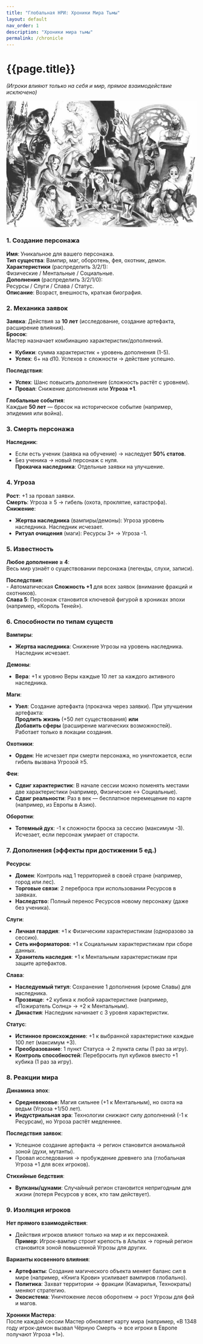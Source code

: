 ```yaml
---
title: "Глобальная НРИ: Хроники Мира Тьмы"
layout: default
nav_order: 1
description: "Хроники мира тьмы"
permalink: /chronicle
---	
```

# {{page.title}}
*(Игроки влияют только на себя и мир, прямое взаимодействие исключено)*  

![poblius ](/assets/images/wod_chronicles.jpg)

### 1. Создание персонажа    
**Имя**: Уникальное для вашего персонажа.  
**Тип существа**: Вампир, маг, оборотень, фея, охотник, демон.  
**Характеристики** (распределить 3/2/1):  
  Физические / Ментальные / Социальные.  
**Дополнения** (распределить 3/2/1/0):  
  Ресурсы / Слуги / Слава / Статус.  
**Описание**: Возраст, внешность, краткая биография.  

### 2. Механика заявок    
**Заявка**: Действия за **10 лет** (исследование, создание артефакта, расширение влияния).  
**Бросок**:  
  Мастер назначает комбинацию характеристик/дополнений.  
  - **Кубики**: сумма характеристик + уровень дополнения (1-5).  
  - **Успех**: 6+ на d10. Успехов ≥ сложности → действие успешно.    

**Последствия**:  
  - **Успех**: Шанс повысить дополнение (сложность растёт с уровнем).  
  - **Провал**: Снижение дополнения или **Угроза +1**.  

**Глобальные события**:  
  Каждые **50 лет** — бросок на историческое событие (например, эпидемия или война).  

### 3. Смерть персонажа    
**Наследник**:  
  - Если есть ученик (заявка на обучение) → наследует **50% статов**.  
  - Без ученика → новый персонаж с нуля.  
**Прокачка наследника**: Отдельные заявки на улучшение.  

### 4. Угроза    
**Рост**: +1 за провал заявки.  
**Смерть**: Угроза ≥ 5 → гибель (охота, проклятие, катастрофа).  
**Снижение**:  
  - **Жертва наследника** (вампиры/демоны): Угроза уровень наследника. Наследник исчезает.  
  - **Ритуал очищения** (маги): Ресурсы 3+ → Угроза -1.  

### 5. Известность    
**Любое дополнение ≥ 4**:  
  Весь мир узнаёт о существовании персонажа (легенды, слухи, записи).  

**Последствия**:  
    - Автоматическая **Сложность +1** для всех заявок (внимание фракций и охотников).  
**Слава 5**: Персонаж становится ключевой фигурой в хрониках эпохи (например, «Король Теней»).  


### 6. Способности по типам существ    
**Вампиры**:  
- **Жертва наследника**: Снижение Угрозы на уровень наследника. Наследник исчезает.

**Демоны**:  
- **Вера**: +1 к уровню Веры каждые 10 лет за каждого активного наследника.  

**Маги**:  
- **Узел**: Создание артефакта (прокачка через заявки). При улучшении артефакта:  
    **Продлить жизнь** (+50 лет существования) 
    **или**  
    **Добавить сферы** (расширение магических возможностей).  
    Работает только в локации создания.  

**Охотники**:  
- **Орден**: Не исчезает при смерти персонажа, но уничтожается, если гибель вызвана Угрозой ≥5.  

**Феи**:  
- **Сдвиг характеристик**: В начале сессии можно поменять местами две характеристики (например, Физические ↔ Социальные).  
- **Сдвиг реальности**: Раз в век — бесплатное перемещение по карте (например, из Европы в Азию).  

**Оборотни**:  
- **Тотемный дух**: -1 к сложности броска за сессию (максимум -3). Исчезает, если персонаж умирает от старости.  

### 7. Дополнения (эффекты при достижении 5 ед.)  

**Ресурсы**:  
- **Домен**: Контроль над 1 территорией в своей стране (например, город или лес).  
- **Торговые связи**: 2 переброса при использовании Ресурсов в заявках.  
- **Наследство**: Полный перенос Ресурсов новому персонажу (даже без ученика).  

**Слуги**:  
- **Личная гвардия**: +1 к Физическим характеристикам (одноразово за сессию).  
- **Сеть информаторов**: +1 к Социальным характеристикам при сборе данных.  
- **Хранитель наследия**: +1 к Ментальным характеристикам при защите артефактов.   

**Слава**:  
- **Наследуемый титул**: Сохранение 1 дополнения (кроме Славы) для наследника.  
- **Прозвище**: +2 кубика к любой характеристике (например, «Пожиратель Солнц» → +2 к Ментальным).  
- **Династия**: Наследник начинает с 3 уровня характеристик.  

**Статус**:  
- **Истинное происхождение**: +1 к выбранной характеристике каждые 100 лет (максимум +3).  
- **Преобразование**: 1 пункт Статуса → 2 пункта силы (1 раз за игру).  
- **Контроль способностей**: Перебросить пул кубиков вместо +1 кубика (1 раз за игру).  

### 8. Реакции мира  

**Динамика эпох**:  
- **Средневековье**: Магия сильнее (+1 к Ментальным), но охота на ведьм (Угроза +1/50 лет).  
- **Индустриальная эра**: Технологии снижают силу дополнений (-1 к Ресурсам), но Угроза растёт медленнее.

**Последствия заявок**:  
- Успешное создание артефакта → регион становится аномальной зоной (духи, мутанты).  
- Провал исследования → пробуждение древнего зла (глобальная Угроза +1 для всех игроков).  

**Стихийные бедствия**:  
- **Вулканы/цунами**: Случайный регион становится непригодным для жизни (потеря Ресурсов у всех, кто там действует).  

### 9. Изоляция игроков  

**Нет прямого взаимодействия**:  
 - Действия игроков влияют только на мир и их персонажей.  
 **Пример**: Игрок-вампир строит крепость в Альпах → горный регион становится зоной повышенной Угрозы для других.  

**Варианты косвенного влияния**:  
- **Артефакты**: Создание магического объекта меняет баланс сил в мире (например, «Книга Крови» усиливает вампиров глобально).  
- **Политика**: Захват территории → фракции (Камарилья, Технократы) меняют стратегию.  
- **Экосистема**: Уничтожение лесов оборотнем → рост Угрозы для фей и магов.  

**Хроники Мастера**:  
  После каждой сессии Мастер обновляет карту мира (например, «В 1348 году игрок-демон вызвал Чёрную Смерть → все игроки в Европе получают Угроза +1»).  